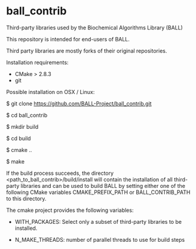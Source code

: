 # ball_contrib
Third-party libraries used by the Biochemical Algorithms Library (BALL)

This repository is intended for end-users of BALL.

Third party libraries are mostly forks of their original repositories.

Installation requirements:

 - CMake > 2.8.3
 - git

Possible installation on OSX / Linux:

  $ git clone https://github.com/BALL-Project/ball_contrib.git

  $ cd ball_contrib

  $ mkdir build

  $ cd build

  $ cmake ..

  $ make

  If the build process succeeds, the directory <path_to_ball_contrib>/build/install
  will contain the installation of all third-party libraries and can be used to build
  BALL by setting either one of the following CMake variables CMAKE_PREFIX_PATH or 
  BALL_CONTRIB_PATH to this directory.

The cmake project provides the following variables:

  - WITH_PACKAGES:   Select only a subset of third-party libraries to be installed.

  - N_MAKE_THREADS:  number of parallel threads to use for build steps



